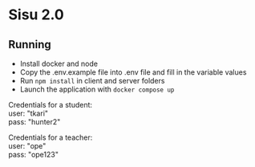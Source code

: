 # Sisu 2.0

## Running

- Install docker and node
- Copy the .env.example file into .env file and fill in the variable values
- Run `npm install` in client and server folders
- Launch the application with `docker compose up`

Credentials for a student:  
user: "tkari"  
pass: "hunter2"

Credentials for a teacher:  
user: "ope"  
pass: "ope123"
